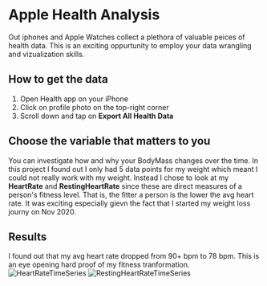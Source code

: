 # Apple Health Analysis

Out iphones and Apple Watches collect a plethora of valuable peices of health data. This is an exciting oppurtunity to employ your data wrangling and vizualization skills.

## How to get the data
1. Open Health app on your iPhone
2. Click on profile photo on the top-right corner
3. Scroll down and tap on **Export All Health Data**

## Choose the variable that matters to you
You can investigate how and why your BodyMass changes over the time. In this project I found out I only had 5 data points for my weight which meant I could not really work with my weight. Instead I chose to look at my **HeartRate** and **RestingHeartRate** since these are direct measures of a person's fitness level. That is, the fitter a person is the lower the avg heart rate. It was exciting especially gievn the fact that I started my weight loss journy on Nov 2020.

## Results 
I found out that my avg heart rate dropped from 90+ bpm to 78 bpm. This is an eye opening hard proof of my fitness tranformation.
![HeartRateTimeSeries](https://github.com/Doumham-Armah/AppleHealthAnalysis/HR)
![RestingHeartRateTimeSeries](https://github.com/Doumham-Armah/AppleHealthAnalysis/RHR)

